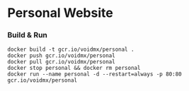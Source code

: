 # Personal Website

### Build & Run

```shell script
docker build -t gcr.io/voidmx/personal .
docker push gcr.io/voidmx/personal
docker pull gcr.io/voidmx/personal
docker stop personal && docker rm personal
docker run --name personal -d --restart=always -p 80:80 gcr.io/voidmx/personal
```